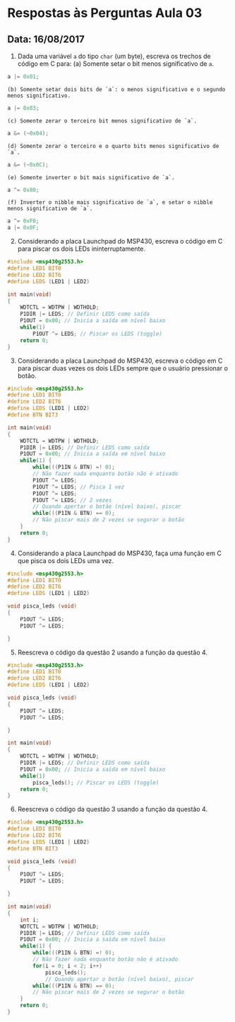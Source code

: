 # Respostas às Perguntas Aula 03
## Data: 16/08/2017
1. Dada uma variável `a` do tipo `char` (um byte), escreva os trechos de código em C para:
	(a) Somente setar o bit menos significativo de `a`.
	
```C
a |= 0x01;
```

	(b) Somente setar dois bits de `a`: o menos significativo e o segundo menos significativo.

```C
a |= 0x03;
```

	(c) Somente zerar o terceiro bit menos significativo de `a`.

```C
a &= (~0x04);
```

	(d) Somente zerar o terceiro e o quarto bits menos significativo de `a`.

```C
a &= (~0x0C);
```

	(e) Somente inverter o bit mais significativo de `a`.

```C
a ^= 0x80;
```

	(f) Inverter o nibble mais significativo de `a`, e setar o nibble menos significativo de `a`.

```C
a ^= 0xF0;
a |= 0x0F;
```

2. Considerando a placa Launchpad do MSP430, escreva o código em C para piscar os dois LEDs ininterruptamente.

```C
#include <msp430g2553.h>
#define LED1 BIT0
#define LED2 BIT6
#define LEDS (LED1 | LED2)

int main(void)
{
	WDTCTL = WDTPW | WDTHOLD;
	P1DIR |= LEDS; // Definir LEDS como saída
	P1OUT = 0x00; // Inicia a saída em nível baixo
	while(1)
		P1OUT ^= LEDS; // Piscar os LEDS (toggle)
	return 0;
}
```

3. Considerando a placa Launchpad do MSP430, escreva o código em C para piscar duas vezes os dois LEDs sempre que o usuário pressionar o botão.

```C
#include <msp430g2553.h>
#define LED1 BIT0
#define LED2 BIT6
#define LEDS (LED1 | LED2)
#define BTN BIT3

int main(void)
{
	WDTCTL = WDTPW | WDTHOLD;
	P1DIR |= LEDS; // Definir LEDS como saída
	P1OUT = 0x00; // Inicia a saída em nível baixo
	while(1) {
		while(((P1IN & BTN) =! 0);
		// Não fazer nada enquanto botão não é ativado
		P1OUT ^= LEDS;
		P1OUT ^= LEDS; // Pisca 1 vez
		P1OUT ^= LEDS;
		P1OUT ^= LEDS; // 2 vezes
		// Quando apertar o botão (nível baixo), piscar
		while(((P1IN & BTN) == 0);
		// Não piscar mais de 2 vezes se segurar o botão
	}
	return 0;
}
```

4. Considerando a placa Launchpad do MSP430, faça uma função em C que pisca os dois LEDs uma vez.

```C
#include <msp430g2553.h>
#define LED1 BIT0
#define LED2 BIT6
#define LEDS (LED1 | LED2)

void pisca_leds (void)
{
	P1OUT ^= LEDS;
	P1OUT ^= LEDS;

}
```

5. Reescreva o código da questão 2 usando a função da questão 4.

```C
#include <msp430g2553.h>
#define LED1 BIT0
#define LED2 BIT6
#define LEDS (LED1 | LED2)

void pisca_leds (void)
{
	P1OUT ^= LEDS;
	P1OUT ^= LEDS;

}

int main(void)
{
	WDTCTL = WDTPW | WDTHOLD;
	P1DIR |= LEDS; // Definir LEDS como saída
	P1OUT = 0x00; // Inicia a saída em nível baixo
	while(1)
		pisca_leds(); // Piscar os LEDS (toggle)
	return 0;
}
```

6. Reescreva o código da questão 3 usando a função da questão 4.

```C
#include <msp430g2553.h>
#define LED1 BIT0
#define LED2 BIT6
#define LEDS (LED1 | LED2)
#define BTN BIT3

void pisca_leds (void)
{
	P1OUT ^= LEDS;
	P1OUT ^= LEDS;

}

int main(void)
{
	int i;
	WDTCTL = WDTPW | WDTHOLD;
	P1DIR |= LEDS; // Definir LEDS como saída
	P1OUT = 0x00; // Inicia a saída em nível baixo
	while(1) {
		while(((P1IN & BTN) =! 0);
		// Não fazer nada enquanto botão não é ativado
		for(i = 0; i < 2; i++)
			pisca_leds();
			// Quando apertar o botão (nível baixo), piscar
		while(((P1IN & BTN) == 0);
		// Não piscar mais de 2 vezes se segurar o botão
	}
	return 0;
}
```
